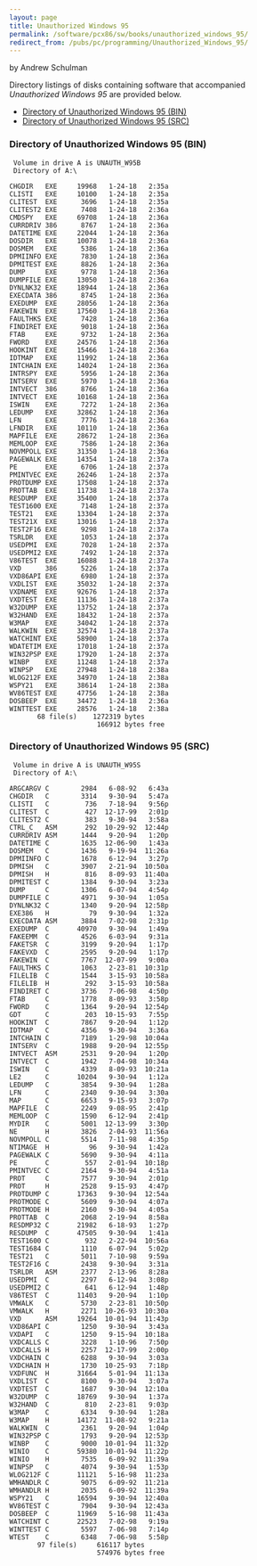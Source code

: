```yaml
---
layout: page
title: Unauthorized Windows 95
permalink: /software/pcx86/sw/books/unauthorized_windows_95/
redirect_from: /pubs/pc/programming/Unauthorized_Windows_95/
---
```


by Andrew Schulman

Directory listings of disks containing software that accompanied *Unauthorized Windows 95* are provided below.

  - [Directory of Unauthorized Windows 95 (BIN)](#directory-of-unauthorized-windows-95-bin)
  - [Directory of Unauthorized Windows 95 (SRC)](#directory-of-unauthorized-windows-95-src)

### Directory of Unauthorized Windows 95 (BIN)

     Volume in drive A is UNAUTH_W95B
     Directory of A:\

    CHGDIR   EXE     19968   1-24-18   2:35a
    CLISTI   EXE     10100   1-24-18   2:35a
    CLITEST  EXE      3696   1-24-18   2:35a
    CLITEST2 EXE      7408   1-24-18   2:36a
    CMDSPY   EXE     69708   1-24-18   2:36a
    CURRDRIV 386      8767   1-24-18   2:36a
    DATETIME EXE     22044   1-24-18   2:36a
    DOSDIR   EXE     10078   1-24-18   2:36a
    DOSMEM   EXE      5386   1-24-18   2:36a
    DPMIINFO EXE      7830   1-24-18   2:36a
    DPMITEST EXE      8826   1-24-18   2:36a
    DUMP     EXE      9778   1-24-18   2:36a
    DUMPFILE EXE     13050   1-24-18   2:36a
    DYNLNK32 EXE     18944   1-24-18   2:36a
    EXECDATA 386      8745   1-24-18   2:36a
    EXEDUMP  EXE     28056   1-24-18   2:36a
    FAKEWIN  EXE     17560   1-24-18   2:36a
    FAULTHKS EXE      7428   1-24-18   2:36a
    FINDIRET EXE      9018   1-24-18   2:36a
    FTAB     EXE      9732   1-24-18   2:36a
    FWORD    EXE     24576   1-24-18   2:36a
    HOOKINT  EXE     15466   1-24-18   2:36a
    IDTMAP   EXE     11992   1-24-18   2:36a
    INTCHAIN EXE     14024   1-24-18   2:36a
    INTRSPY  EXE      5956   1-24-18   2:36a
    INTSERV  EXE      5970   1-24-18   2:36a
    INTVECT  386      8766   1-24-18   2:36a
    INTVECT  EXE     10168   1-24-18   2:36a
    ISWIN    EXE      7272   1-24-18   2:36a
    LEDUMP   EXE     32862   1-24-18   2:36a
    LFN      EXE      7776   1-24-18   2:36a
    LFNDIR   EXE     10110   1-24-18   2:36a
    MAPFILE  EXE     28672   1-24-18   2:36a
    MEMLOOP  EXE      7586   1-24-18   2:36a
    NOVMPOLL EXE     31350   1-24-18   2:36a
    PAGEWALK EXE     14354   1-24-18   2:37a
    PE       EXE      6706   1-24-18   2:37a
    PMINTVEC EXE     26246   1-24-18   2:37a
    PROTDUMP EXE     17508   1-24-18   2:37a
    PROTTAB  EXE     11738   1-24-18   2:37a
    RESDUMP  EXE     35400   1-24-18   2:37a
    TEST1600 EXE      7148   1-24-18   2:37a
    TEST21   EXE     13304   1-24-18   2:37a
    TEST21X  EXE     13016   1-24-18   2:37a
    TEST2F16 EXE      9298   1-24-18   2:37a
    TSRLDR   EXE      1053   1-24-18   2:37a
    USEDPMI  EXE      7028   1-24-18   2:37a
    USEDPMI2 EXE      7492   1-24-18   2:37a
    V86TEST  EXE     16088   1-24-18   2:37a
    VXD      386      5226   1-24-18   2:37a
    VXD86API EXE      6980   1-24-18   2:37a
    VXDLIST  EXE     35032   1-24-18   2:37a
    VXDNAME  EXE     92676   1-24-18   2:37a
    VXDTEST  EXE     11136   1-24-18   2:37a
    W32DUMP  EXE     13752   1-24-18   2:37a
    W32HAND  EXE     18432   1-24-18   2:37a
    W3MAP    EXE     34042   1-24-18   2:37a
    WALKWIN  EXE     32574   1-24-18   2:37a
    WATCHINT EXE     58900   1-24-18   2:37a
    WDATETIM EXE     17018   1-24-18   2:37a
    WIN32PSP EXE     17920   1-24-18   2:37a
    WINBP    EXE     11248   1-24-18   2:37a
    WINPSP   EXE     27948   1-24-18   2:38a
    WLOG212F EXE     34970   1-24-18   2:38a
    WSPY21   EXE     38614   1-24-18   2:38a
    WV86TEST EXE     47756   1-24-18   2:38a
    DOSBEEP  EXE     34472   1-24-18   2:36a
    WINTTEST EXE     28576   1-24-18   2:38a
           68 file(s)    1272319 bytes
                          166912 bytes free

### Directory of Unauthorized Windows 95 (SRC)

     Volume in drive A is UNAUTH_W95S
     Directory of A:\

    ARGCARGV C        2984   6-08-92   6:43a
    CHGDIR   C        3314   9-30-94   5:47a
    CLISTI   C         736   7-18-94   9:56p
    CLITEST  C         427  12-17-99   2:01p
    CLITEST2 C         383   9-30-94   3:58a
    CTRL_C   ASM       292  10-29-92  12:44p
    CURRDRIV ASM      1444   9-20-94   1:20p
    DATETIME C        1635  12-06-90   1:43a
    DOSMEM   C        1436   9-19-94  11:26a
    DPMIINFO C        1678   6-12-94   3:27p
    DPMISH   C        3907   2-21-94  10:50a
    DPMISH   H         816   8-09-93  11:40a
    DPMITEST C        1384   9-30-94   3:23a
    DUMP     C        1306   6-07-94   4:54p
    DUMPFILE C        4971   9-30-94   1:05a
    DYNLNK32 C        1340   9-20-94  12:58p
    EXE386   H          79   9-30-94   1:32a
    EXECDATA ASM      3884   7-02-98   2:31p
    EXEDUMP  C       40970   9-30-94   1:49a
    FAKEEMM  C        4526   6-03-94   9:31a
    FAKETSR  C        3199   9-20-94   1:17p
    FAKEVXD  C        2595   9-20-94   1:17p
    FAKEWIN  C        7767  12-07-99   9:00a
    FAULTHKS C        1063   2-23-81  10:31p
    FILELIB  C        1544   3-15-93  10:58a
    FILELIB  H         292   3-15-93  10:58a
    FINDIRET C        3736   7-06-98   4:50p
    FTAB     C        1778   8-09-93   3:58p
    FWORD    C        1364   9-20-94  12:54p
    GDT      C         203  10-15-93   7:55p
    HOOKINT  C        7867   9-20-94   1:12p
    IDTMAP   C        4356   9-30-94   3:36a
    INTCHAIN C        7189   1-29-98  10:04a
    INTSERV  C        1988   9-20-94  12:55p
    INTVECT  ASM      2531   9-20-94   1:20p
    INTVECT  C        1942   7-04-98  10:34a
    ISWIN    C        4339   8-09-93  10:21a
    LE2      C       10204   9-30-94   1:12a
    LEDUMP   C        3854   9-30-94   1:28a
    LFN      C        2340   9-30-94   3:30a
    MAP      C        6653   9-15-93   3:07p
    MAPFILE  C        2249   9-08-95   2:41p
    MEMLOOP  C        1590   6-12-94   2:41p
    MYDIR    C        5001  12-13-99   3:30p
    NE       H        3826   2-04-93  11:56a
    NOVMPOLL C        5514   7-11-98   4:35p
    NTIMAGE  H          96   9-30-94   1:42a
    PAGEWALK C        5690   9-30-94   4:11a
    PE       C         557   2-01-94  10:18p
    PMINTVEC C        2164   9-30-94   4:51a
    PROT     C        7577   9-30-94   2:01p
    PROT     H        2528   9-15-93   4:47p
    PROTDUMP C       17363   9-30-94  12:54a
    PROTMODE C        5609   9-30-94   4:07a
    PROTMODE H        2160   9-30-94   4:05a
    PROTTAB  C        2068   2-19-94   8:58a
    RESDMP32 C       21982   6-18-93   1:27p
    RESDUMP  C       47505   9-30-94   1:41a
    TEST1600 C         932   2-22-94  10:56a
    TEST1684 C        1110   6-07-94   5:02p
    TEST21   C        5011   7-10-98   9:59a
    TEST2F16 C        2438   9-30-94   3:31a
    TSRLDR   ASM      2377   2-13-96   8:28a
    USEDPMI  C        2297   6-12-94   3:08p
    USEDPMI2 C         641   6-12-94   1:48p
    V86TEST  C       11403   9-20-94   1:10p
    VMWALK   C        5730   2-23-81  10:50p
    VMWALK   H        2271  10-26-93  10:30a
    VXD      ASM     19264  10-01-94  11:43p
    VXD86API C        1250   9-30-94   3:43a
    VXDAPI   C        1250   9-15-94  10:18a
    VXDCALLS C        3228   1-10-96   7:50p
    VXDCALLS H        2257  12-17-99   2:00p
    VXDCHAIN C        6288   9-30-94   3:03a
    VXDCHAIN H        1730  10-25-93   7:18p
    VXDFUNC  H       31664   5-01-94  11:13a
    VXDLIST  C        8100   9-30-94   3:07a
    VXDTEST  C        1687   9-30-94  12:10a
    W32DUMP  C       18769   9-30-94   1:37a
    W32HAND  C         810   2-23-81   9:03p
    W3MAP    C        6334   9-30-94   1:28a
    W3MAP    H       14172  11-08-92   9:21a
    WALKWIN  C        2361   9-20-94   1:04p
    WIN32PSP C        1793   9-20-94  12:53p
    WINBP    C        9000  10-01-94  11:32p
    WINIO    C       59380  10-01-94  11:22p
    WINIO    H        7535   6-09-92  11:39a
    WINPSP   C        4074   9-30-94   1:53p
    WLOG212F C       11121   5-16-98  11:23a
    WMHANDLR C        9075   6-09-92  11:21a
    WMHANDLR H        2035   6-09-92  11:39a
    WSPY21   C       16594   9-30-94  12:40a
    WV86TEST C        7904   9-30-94  12:43a
    DOSBEEP  C       11969   5-16-98  11:43a
    WATCHINT C       22523   7-02-98   9:19a
    WINTTEST C        5597   7-06-98   7:14p
    WTEST    C        6348   7-06-98   5:58p
           97 file(s)     616117 bytes
                          574976 bytes free
